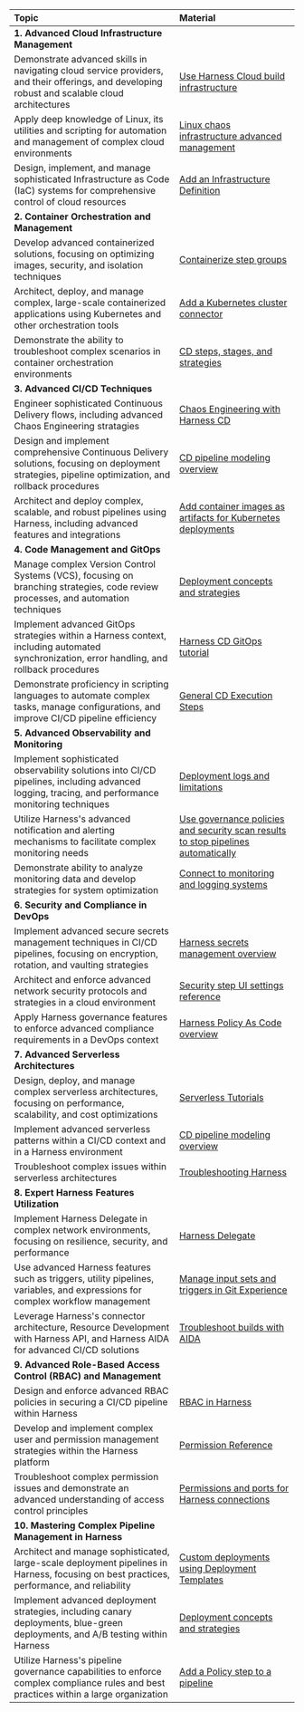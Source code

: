 | Topic | Material                                                                                                                                                              
| :------------------------------ | :------------------------------ |
|**1. Advanced Cloud Infrastructure Management**  | |
| Demonstrate advanced skills in navigating cloud service providers, and their offerings, and developing robust and scalable cloud architectures | [Use Harness Cloud build infrastructure](https://developer.harness.io/docs/continuous-integration/use-ci/set-up-build-infrastructure/use-harness-cloud-build-infrastructure/)|
| Apply deep knowledge of Linux, its utilities and scripting for automation and management of complex cloud environments | [Linux chaos infrastructure advanced management](https://developer.harness.io/docs/chaos-engineering/configure-chaos-experiments/chaos-infrastructure/linux-chaos-infrastructure-advanced-management/) |
| Design, implement, and manage sophisticated Infrastructure as Code (IaC) systems for comprehensive control of cloud resources | [Add an Infrastructure Definition](https://developer.harness.io/docs/first-gen/continuous-delivery/model-cd-pipeline/environments/infrastructure-definitions/)|
| **2. Container Orchestration and Management**||
| Develop advanced containerized solutions, focusing on optimizing images, security, and isolation techniques | [Containerize step groups](https://developer.harness.io/docs/continuous-delivery/x-platform-cd-features/cd-steps/containerized-steps/containerized-step-groups/) |
| Architect, deploy, and manage complex, large-scale containerized applications using Kubernetes and other orchestration tools | [Add a Kubernetes cluster connector](https://developer.harness.io/docs/platform/connectors/cloud-providers/add-a-kubernetes-cluster-connector/) |
| Demonstrate the ability to troubleshoot complex scenarios in container orchestration environments | [CD steps, stages, and strategies](https://developer.harness.io/docs/continuous-delivery/x-platform-cd-features/executions/stages-steps-strategies/) |
| **3. Advanced CI/CD Techniques** ||
| Engineer sophisticated Continuous Delivery flows, including advanced Chaos Engineering stratagies | [Chaos Engineering with Harness CD](https://developer.harness.io/tutorials/chaos-experiments/integration-with-harness-cd/) |
| Design and implement comprehensive Continuous Delivery solutions, focusing on deployment strategies, pipeline optimization, and rollback procedures | [CD pipeline modeling overview](https://developer.harness.io/docs/continuous-delivery/get-started/cd-pipeline-modeling-overview/) |
| Architect and deploy complex, scalable, and robust pipelines using Harness, including advanced features and integrations | [Add container images as artifacts for Kubernetes deployments](https://developer.harness.io/docs/continuous-delivery/deploy-srv-diff-platforms/kubernetes/cd-kubernetes-category/add-artifacts-for-kubernetes-deployments/) |
| **4. Code Management and GitOps** ||
| Manage complex Version Control Systems (VCS), focusing on branching strategies, code review processes, and automation techniques | [Deployment concepts and strategies](https://developer.harness.io/docs/continuous-delivery/manage-deployments/deployment-concepts/) |
| Implement advanced GitOps strategies within a Harness context, including automated synchronization, error handling, and rollback procedures | [Harness CD GitOps tutorial](https://developer.harness.io/docs/continuous-delivery/gitops/get-started/harness-cd-git-ops-quickstart) |
| Demonstrate proficiency in scripting languages to automate complex tasks, manage configurations, and improve CI/CD pipeline efficiency | [General CD Execution Steps](https://developer.harness.io/docs/platform/pipelines/w_pipeline-steps-reference/step-skip-condition-settings/) |
| **5. Advanced Observability and Monitoring** ||
| Implement sophisticated observability solutions into CI/CD pipelines, including advanced logging, tracing, and performance monitoring techniques | [Deployment logs and limitations](https://developer.harness.io/docs/continuous-delivery/manage-deployments/deployment-logs-and-limitations/) |
| Utilize Harness's advanced notification and alerting mechanisms to facilitate complex monitoring needs | [Use governance policies and security scan results to stop pipelines automatically](https://developer.harness.io/docs/security-testing-orchestration/use-sto/stop-builds-based-on-scan-results/stop-pipelines-using-opa/) |
| Demonstrate ability to analyze monitoring data and develop strategies for system optimization | [Connect to monitoring and logging systems](https://developer.harness.io/docs/platform/connectors/monitoring-and-logging-systems/connect-to-monitoring-and-logging-systems/) |
| **6. Security and Compliance in DevOps** ||
| Implement advanced secure secrets management techniques in CI/CD pipelines, focusing on encryption, rotation, and vaulting strategies | [Harness secrets management overview](https://developer.harness.io/docs/platform/secrets/secrets-management/harness-secret-manager-overview/) |
| Architect and enforce advanced network security protocols and strategies in a cloud environment | [Security step UI settings reference](https://developer.harness.io/docs/security-testing-orchestration/sto-techref-category/security-step-ui-settings-reference/) |
| Apply Harness governance features to enforce advanced compliance requirements in a DevOps context | [Harness Policy As Code overview](https://developer.harness.io/docs/continuous-delivery/x-platform-cd-features/advanced/cd-governance/harness-governance-overview/) |
| **7. Advanced Serverless Architectures** ||
| Design, deploy, and manage complex serverless architectures, focusing on performance, scalability, and cost optimizations | [Serverless Tutorials](https://developer.harness.io/tutorials/cd-pipelines/serverless/) |
| Implement advanced serverless patterns within a CI/CD context and in a Harness environment | [CD pipeline modeling overview](https://developer.harness.io/docs/continuous-delivery/get-started/cd-pipeline-modeling-overview/) |
| Troubleshoot complex issues within serverless architectures | [Troubleshooting Harness](https://developer.harness.io/docs/troubleshooting/troubleshooting-nextgen) |
| **8. Expert Harness Features Utilization** ||
| Implement Harness Delegate in complex network environments, focusing on resilience, security, and performance | [Harness Delegate](https://developer.harness.io/docs/platform/delegates/install-delegates/overview/) |
| Use advanced Harness features such as triggers, utility pipelines, variables, and expressions for complex workflow management | [Manage input sets and triggers in Git Experience](https://developer.harness.io/docs/platform/git-experience/manage-input-sets-in-simplified-git-experience/) |
| Leverage Harness's connector architecture, Resource Development with Harness API, and Harness AIDA for advanced CI/CD solutions | [Troubleshoot builds with AIDA](https://developer.harness.io/docs/continuous-integration/troubleshoot-ci/aida/) |
| **9. Advanced Role-Based Access Control (RBAC) and Management** ||
| Design and enforce advanced RBAC policies in securing a CI/CD pipeline within Harness | [RBAC in Harness](https://developer.harness.io/docs/platform/role-based-access-control/rbac-in-harness) |
| Develop and implement complex user and permission management strategies within the Harness platform | [Permission Reference](https://developer.harness.io/docs/platform/role-based-access-control/permissions-reference) |
| Troubleshoot complex permission issues and demonstrate an advanced understanding of access control principles | [Permissions and ports for Harness connections](https://developer.harness.io/docs/platform/references/permissions-and-ports-for-harness-connections/) |
| **10. Mastering Complex Pipeline Management in Harness** ||
| Architect and manage sophisticated, large-scale deployment pipelines in Harness, focusing on best practices, performance, and reliability | [Custom deployments using Deployment Templates](https://developer.harness.io/docs/continuous-delivery/deploy-srv-diff-platforms/custom-deployment-tutorial/) |
| Implement advanced deployment strategies, including canary deployments, blue-green deployments, and A/B testing within Harness | [Deployment concepts and strategies](https://developer.harness.io/docs/continuous-delivery/manage-deployments/deployment-concepts/) |
| Utilize Harness's pipeline governance capabilities to enforce complex compliance rules and best practices within a large organization | [Add a Policy step to a pipeline](https://developer.harness.io/docs/continuous-delivery/x-platform-cd-features/advanced/cd-governance/add-a-governance-policy-step-to-a-pipeline/) |

